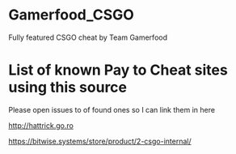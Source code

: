 # Gamerfood_CSGO
Fully featured CSGO cheat by Team Gamerfood

# List of known Pay to Cheat sites using this source
Please open issues to of found ones so I can link them in here

http://hattrick.go.ro

https://bitwise.systems/store/product/2-csgo-internal/
